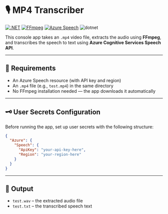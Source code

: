﻿# 🎙️ MP4 Transcriber

[![.NET](https://img.shields.io/badge/.NET-8.0-blue)](https://dotnet.microsoft.com/)
[![FFmpeg](https://img.shields.io/badge/FFmpeg-Automatic-green)](https://ffmpeg.org/)
[![Azure Speech](https://img.shields.io/badge/Azure%20Cognitive%20Services-Speech-blue)](https://learn.microsoft.com/azure/cognitive-services/speech-service/)
![dotnet](https://github.com/aherrick/AzureAISearchVectorSemantic/actions/workflows/dotnet.yml/badge.svg)

This console app takes an `.mp4` video file, extracts the audio using **FFmpeg**, and transcribes the speech to text using **Azure Cognitive Services Speech API**.

---

## 🔧 Requirements

- An Azure Speech resource (with API key and region)
- An `.mp4` file (e.g., `test.mp4`) in the same directory
- No FFmpeg installation needed — the app downloads it automatically

---

## 🗝️ User Secrets Configuration

Before running the app, set up user secrets with the following structure:

```json
{
  "Azure": {
    "Speech": {
      "ApiKey": "your-api-key-here",
      "Region": "your-region-here"
    }
  }
}
```

---

## 📁 Output

- `test.wav` – the extracted audio file
- `test.txt` – the transcribed speech text
